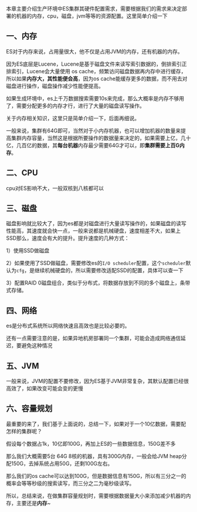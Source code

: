 本章主要介绍生产环境中ES集群其硬件配置需求，需要根据我们的需求来决定部署的机器的内存，cpu，磁盘，jvm等等的资源配置。这里简单介绍一下

## 一、内存

ES对于内存来说，占用量很大，他不仅是占用JVM的内存，还有机器的内存。



因为ES底层是Lucene，Lucene是基于磁盘文件来读写索引数据的，倒排索引正排索引，Lucene会大量使用 os cache，频繁访问磁盘数据再内存中进行缓存，所以如果**内存大，其性能便会高**，因为os cache能缓存更多的数据，而不用去对磁盘进行操作，磁盘操作减少性能便提高。

如果生成环境中，es上千万数据搜索需要10s来完成，那么大概率是内存不够用了，需要分配更多的内存才行，进行了大量的磁盘读写操作。

关于内存相关知识，这里只是简单介绍一下，后面再细说。



一般来说，集群有64G即可，当然对于小内存机器，也可以增加机器的数量来提高集群内存容量，当然这是根据所要操作的数据量来决定的，如果需要上亿，几十亿，几百亿的数据，其**每台机器**内存最少需要64G才可以，即**集群需要上百G内存**。

## 二、CPU

cpu对ES影响不大，一般双核到八核都可以

## 三、磁盘

磁盘影响就比较大了，因为es都是对磁盘进行大量读写操作的，如果磁盘的读写性能高，其速度就会快一点，一般来说都是机械硬盘，速度相差不大，如果上SSD那么，速度会有大的提升。提升速度的几种方式：

1）使用SSD做磁盘

2）如果使用了SSD做磁盘，需要修改es的`I/O scheduler`配置，这个`scheduler`默认为`cfg`，是继续机械硬盘的，所以需要修改适配SSD的配置，具体可以查一下

3）配置RAID 0磁盘组合，类似于分布式，将数据存放到不同的多个磁盘上，条带式存储。

## 四、网络

es是分布式系统所以网络快速且高效也是比较必要的。

还有一点需要注意的是，如果异地机房部署同一个集群，可能会造成网络通信延迟，要避免这种情况

## 五、JVM

一般来说，JVM的配置不要修改，因为ES基于JVM非常复杂，其默认配置已经很高效了，如果改变可能会变的更慢

## 六、容量规划

最重要的来了，我们基于上面说的，总结一下，如果对于一个10亿数据，需要配怎样的集群呢？

假设每个数据占1k，10亿即100G，再加上ES的一些数据信息，150G差不多

那么我们大概需要5台 64G 8核的机器，具有300G内存，一般会给JVM heap分配150G，去掉系统占用50G，还剩100G左右。

那么我们的os cache可以达到100G，但是数据信息有150G，所以有三分之一的概率会等等秒级的搜索读写，而三分之二为毫秒级读写。

所以，总结来说，在做集群容量规划时，需要根据数据量大小来添加减少机器的内存，主要还是**内存**~